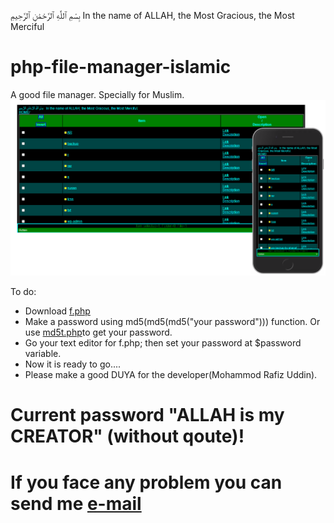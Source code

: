 بِسْمِ ٱللَّٰهِ ٱلرَّحْمَٰنِ ٱلرَّحِيمِ   In the name of ALLAH, the Most Gracious, the Most Merciful
# php-file-manager-islamic
A good file manager. Specially for Muslim.
<img src="ui.png">

 To do:
* Download <a href="https://rafiz001.github.io/php-file-manager-islamic/f.php">f.php</a>
* Make a password using md5(md5(md5("your password"))) function. Or use <a href="https://rafiz001.github.io/php-file-manager-islamic/md5t.php">md5t.php</a>to get your password.
* Go your text editor for f.php; then set your password at $password variable.
* Now it is ready to go....
* Please make a good DUYA for the developer(Mohammod Rafiz Uddin).


# Current password "ALLAH is my CREATOR" (without qoute)!


# If you face any problem you can send me <a href="mailto:rafiz001@protonmail.ch">e-mail</a>
